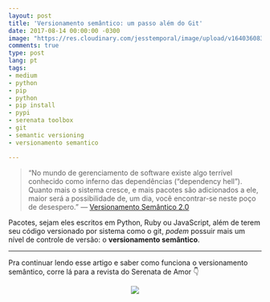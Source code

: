 ```yaml
---
layout: post
title: 'Versionamento semântico: um passo além do Git'
date: 2017-08-14 00:00:00 -0300
image: "https://res.cloudinary.com/jesstemporal/image/upload/v1640360835/covers/click-2_f4fsdc.png"
comments: true
type: post
lang: pt
tags:
- medium
- python
- pip
- python
- pip install
- pypi
- serenata toolbox
- git
- semantic versioning
- versionamento semantico

---
```

> “No mundo de gerenciamento de software existe algo terrível conhecido como inferno das dependências (“dependency hell”). Quanto mais o sistema cresce, e mais pacotes são adicionados a ele, maior será a possibilidade de, um dia, você encontrar-se neste poço de desespero.” — [Versionamento Semântico 2.0](http://semver.org/lang/pt-BR/)

Pacotes, sejam eles escritos em Python, Ruby ou JavaScript, além de terem seu código versionado por sistema como o git, _podem_ possuir mais um nível de controle de versão: o **versionamento semântico**.

---

Pra continuar lendo esse artigo e saber como funciona o versionamento semântico, corre lá para a revista do Serenata de Amor 👇

<center>
<a href="https://medium.com/serenata/versionamento-sem%C3%A2ntico-um-passo-al%C3%A9m-do-git-53e466d0f21a">

<img src="https://res.cloudinary.com/jesstemporal/image/upload/v1640370979/clique-aqui-para-ler_zie2kp.png" />

</a>
</center>